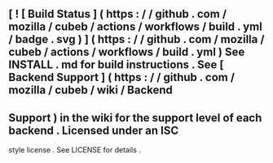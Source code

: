 [
!
[
Build
Status
]
(
https
:
/
/
github
.
com
/
mozilla
/
cubeb
/
actions
/
workflows
/
build
.
yml
/
badge
.
svg
)
]
(
https
:
/
/
github
.
com
/
mozilla
/
cubeb
/
actions
/
workflows
/
build
.
yml
)
See
INSTALL
.
md
for
build
instructions
.
See
[
Backend
Support
]
(
https
:
/
/
github
.
com
/
mozilla
/
cubeb
/
wiki
/
Backend
-
Support
)
in
the
wiki
for
the
support
level
of
each
backend
.
Licensed
under
an
ISC
-
style
license
.
See
LICENSE
for
details
.
